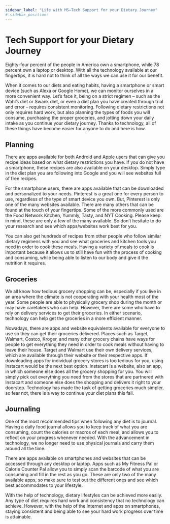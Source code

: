 ```yaml
---
sidebar_label: "Life with MS—Tech Support for your Dietary Journey"
# sidebar_position:
---
```


# Tech Support for your Dietary Journey

Eighty-four percent of the people in America own a smartphone, while 78 percent own a laptop or desktop. With all the technology available at our fingertips, it is hard not to think of all the ways we can use it for our benefit.

When it comes to our diets and eating habits, having a smartphone or smart device (such as Alexa or Google Home), we can monitor ourselves in a more convenient way. Let’s face it, being on a strict regimen – such as the Wahl’s diet or Swank diet, or even a diet plan you have created through trial and error – requires consistent monitoring. Following dietary restrictions not only requires hard work, but also planning the types of foods you will consume, purchasing the proper groceries, and jotting down your daily intake as you continue your dietary journey. Thanks to technology, all of these things have become easier for anyone to do and here is how.

## Planning

There are apps available for both Android and Apple users that can give you recipe ideas based on what dietary restrictions you
have. If you do not have a smartphone, these recipes are also available on your desktop. Simply type in the diet plan you are following into Google and you will see websites full of free recipes.

For the smartphone users, there are apps available that can be downloaded and personalized to your needs. Pinterest is a great one for every person to use, regardless of the type of smart device you own. But, Pinterest is only one of the many websites available. There are many others that can be found at the touch of your fingertips. Some of the more commonly used are the Food Network Kitchen, Yummly, Tasty, and NYT Cooking. Please keep in mind, these are only a few of the many available. So don’t hesitate to do your research and see which apps/websites work best for you.

You can also get hundreds of recipes from other people who follow similar dietary regimens with you and see what groceries and kitchen tools you need in order to cook these meals. Having a variety of meals to cook is important because it allows us to still have fun with the process of cooking and consuming, while being able to listen to our body and give it the nutrition it requires.

## Groceries

We all know how tedious grocery shopping can be, especially if you live in an area where the climate is not cooperating with your health most of the year. Some people are able to physically grocery shop during the month or may have caretakers who can help. However, there are some who have to rely on delivery services to get their groceries. In either scenario, technology can help get the groceries in a more efficient manner.

Nowadays, there are apps and website equivalents available for everyone to use so they can get their groceries delivered. Places such as Target, Walmart, Costco, Kroger, and many other grocery chains have ways for people to get everything they need in order to cook meals without having to leave their house. Target and Walmart use their own delivery services, which are available through their website or their respective apps. If downloading apps for individual grocery stores is too tedious for you, using Instacart would be the next best option. Instacart is a website, also an app, in which someone else does all the grocery shopping for you. You will simply pick out everything you need from the stores that are partnered with Instacart and someone else does the shopping and delivers it right to your doorstep. Technology has made the task of getting groceries much simpler, so fear not, there is a way to continue your diet plans this fall.

## Journaling

One of the most recommended tips when following any diet is to journal. Having a daily food journal allows you to keep track of what you are consuming, count the calories or macros of each meal, and allows you to reflect on your progress whenever needed. With the advancement in technology, we no longer need to use physical journals and carry them around all the time.

There are apps available on smartphones and websites that can be accessed through any desktop or laptop. Apps such as My Fitness Pal or Calorie Counter Pal allow you to simply scan the barcode of what you are consuming and fill in the rest as you go. These are only two of the many available apps, so make sure to test out the different ones and see which best accommodates to your lifestyle.

With the help of technology, dietary lifestyles can be achieved more easily. Any type of diet requires hard work and consistency that no technology can achieve. However, with the help of the Internet and apps on smartphones, staying consistent and being able to see your hard work progress over time is attainable.
